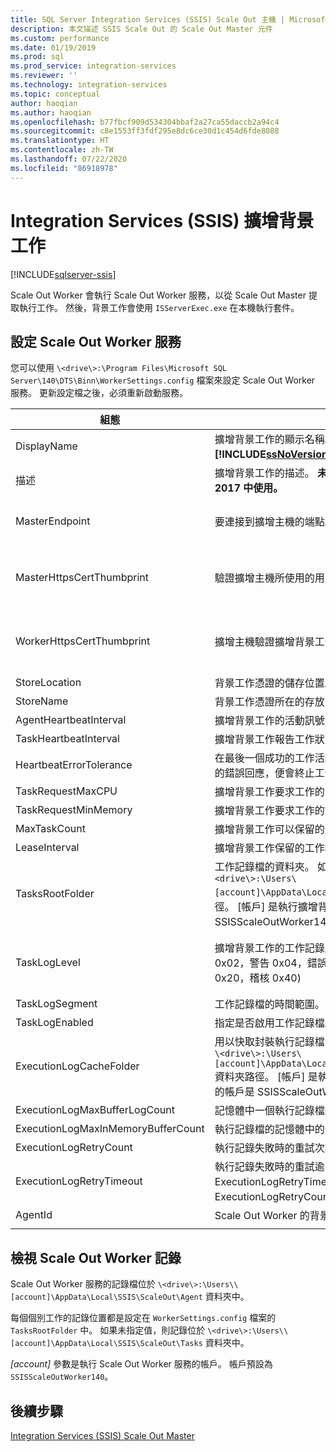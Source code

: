 ```yaml
---
title: SQL Server Integration Services (SSIS) Scale Out 主機 | Microsoft Docs
description: 本文描述 SSIS Scale Out 的 Scale Out Master 元件
ms.custom: performance
ms.date: 01/19/2019
ms.prod: sql
ms.prod_service: integration-services
ms.reviewer: ''
ms.technology: integration-services
ms.topic: conceptual
author: haoqian
ms.author: haoqian
ms.openlocfilehash: b77fbcf909d534304bbaf2a27ca55daccb2a94c4
ms.sourcegitcommit: c8e1553ff3fdf295e8dc6ce30d1c454d6fde8088
ms.translationtype: HT
ms.contentlocale: zh-TW
ms.lasthandoff: 07/22/2020
ms.locfileid: "86918978"
---
```

# <a name="integration-services-ssis-scale-out-worker"></a>Integration Services (SSIS) 擴增背景工作

[!INCLUDE[sqlserver-ssis](../../includes/applies-to-version/sqlserver-ssis.md)]



Scale Out Worker 會執行 Scale Out Worker 服務，以從 Scale Out Master 提取執行工作。 然後，背景工作會使用 `ISServerExec.exe` 在本機執行套件。

## <a name="configure-the-scale-out-worker-service"></a>設定 Scale Out Worker 服務
您可以使用 `\<drive\>:\Program Files\Microsoft SQL Server\140\DTS\Binn\WorkerSettings.config` 檔案來設定 Scale Out Worker 服務。 更新設定檔之後，必須重新啟動服務。

|組態  |描述  |預設值|
|---------|---------|---------|
|DisplayName|擴增背景工作的顯示名稱。 **未在 [!INCLUDE[ssNoVersion_md](../../includes/ssnoversion-md.md)] 2017 中使用。**|電腦名稱|
|描述|擴增背景工作的描述。 **未在 [!INCLUDE[ssNoVersion_md](../../includes/ssnoversion-md.md)] 2017 中使用。**|空白|
|MasterEndpoint|要連接到擴增主機的端點。|在擴增背景工作安裝期間設定的端點|
|MasterHttpsCertThumbprint|驗證擴增主機所使用的用戶端 TLS/SSL 憑證指紋|在擴增背景工作安裝期間指定的用戶端憑證指紋。|
|WorkerHttpsCertThumbprint|擴增主機驗證擴增背景工作所使用的憑證指紋。|在擴增背景工作安裝期間自動建立並安裝的憑證指紋|
|StoreLocation|背景工作憑證的儲存位置。|LocalMachine|
|StoreName|背景工作憑證所在的存放區名稱。|My|
|AgentHeartbeatInterval|擴增背景工作的活動訊號間隔。|00:01:00|
|TaskHeartbeatInterval|擴增背景工作報告工作狀態的間隔。|00:00:10|
|HeartbeatErrorTolerance|在最後一個成功的工作活動訊號時段後，如果收到活動訊號的錯誤回應，便會終止工作。|00:10:00|
|TaskRequestMaxCPU|擴增背景工作要求工作的 CPU 上限。|70.0|
|TaskRequestMinMemory|擴增背景工作要求工作的記憶體 MB 下限。|100.0|
|MaxTaskCount|擴增背景工作可以保留的最大工作數目。|10|
|LeaseInterval|擴增背景工作保留的工作租用間隔。|00:01:00|
|TasksRootFolder|工作記錄檔的資料夾。 如果值空白，則會使用 `\<drive\>:\Users\[account]\AppData\Local\SSIS\Cluster\Tasks` 資料夾路徑。 [帳戶] 是執行擴增背景工作服務的帳戶。 預設的帳戶是 SSISScaleOutWorker140。|空白|
|TaskLogLevel|擴增背景工作的工作記錄層級。 (詳細資訊 0x01，資訊 0x02，警告 0x04，錯誤 0x08，進度 0x10，嚴重錯誤 0x20，稽核 0x40)|126 (資訊，警告，錯誤，進度，嚴重錯誤，稽核)|
|TaskLogSegment|工作記錄檔的時間範圍。|00:00:00|
|TaskLogEnabled|指定是否啟用工作記錄檔。|true|
|ExecutionLogCacheFolder|用以快取封裝執行記錄檔的資料夾。 如果值空白，則會使用 `\<drive\>:\Users\[account]\AppData\Local\SSIS\Cluster\Agent\ELogCache` 資料夾路徑。 [帳戶] 是執行擴增背景工作服務的帳戶。 預設的帳戶是 SSISScaleOutWorker140。|空白|
|ExecutionLogMaxBufferLogCount|記憶體中一個執行記錄檔緩衝的最大快取執行記錄檔數目。|10000|
|ExecutionLogMaxInMemoryBufferCount|執行記錄檔的記憶體中的最大執行記錄檔緩衝數目。|10|
|ExecutionLogRetryCount|執行記錄失敗時的重試次數。|3|
|ExecutionLogRetryTimeout|執行記錄失敗時的重試逾時。 如果達到 ExecutionLogRetryTimeout，則會忽略 ExecutionLogRetryCount。 |7.00:00:00 (7 天)|
|AgentId|Scale Out Worker 的背景工作代理程式識別碼|自動產生|
||||    

## <a name="view-the-scale-out-worker-log"></a>檢視 Scale Out Worker 記錄
Scale Out Worker 服務的記錄檔位於 `\<drive\>:\Users\\[account]\AppData\Local\SSIS\ScaleOut\Agent` 資料夾中。

每個個別工作的記錄位置都是設定在 `WorkerSettings.config` 檔案的 `TasksRootFolder` 中。 如果未指定值，則記錄位於 `\<drive\>:\Users\\[account]\AppData\Local\SSIS\ScaleOut\Tasks` 資料夾中。 

*[account]* 參數是執行 Scale Out Worker 服務的帳戶。 帳戶預設為 `SSISScaleOutWorker140`。

## <a name="next-steps"></a>後續步驟
[Integration Services (SSIS) Scale Out Master](integration-services-ssis-scale-out-master.md)
